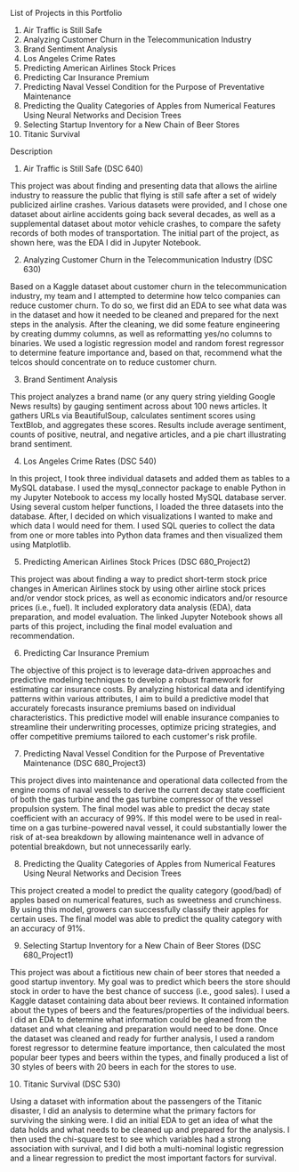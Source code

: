 List of Projects in this Portfolio

1. Air Traffic is Still Safe
2. Analyzing Customer Churn in the Telecommunication Industry
3. Brand Sentiment Analysis
4. Los Angeles Crime Rates
5. Predicting American Airlines Stock Prices
6. Predicting Car Insurance Premium
7. Predicting Naval Vessel Condition for the Purpose of Preventative Maintenance
8. Predicting the Quality Categories of Apples from Numerical Features Using Neural Networks and Decision Trees
9. Selecting Startup Inventory for a New Chain of Beer Stores
10. Titanic Survival


Description

1. Air Traffic is Still Safe (DSC 640)

This project was about finding and presenting data that allows the airline industry to reassure the public that flying is still safe after a set of widely publicized airline crashes. Various datasets were provided, and I chose one dataset about airline accidents going back several decades, as well as a supplemental dataset about motor vehicle crashes, to compare the safety records of both modes of transportation. The initial part of the project, as shown here, was the EDA I did in Jupyter Notebook.

2. Analyzing Customer Churn in the Telecommunication Industry (DSC 630)

Based on a Kaggle dataset about customer churn in the telecommunication industry, my team and I attempted to determine how telco companies can reduce customer churn. To do so, we first did an EDA to see what data was in the dataset and how it needed to be cleaned and prepared for the next steps in the analysis. After the cleaning, we did some feature engineering by creating dummy columns, as well as reformatting yes/no columns to binaries. We used a logistic regression model and random forest regressor to determine feature importance and, based on that, recommend what the telcos should concentrate on to reduce customer churn.

3. Brand Sentiment Analysis

This project analyzes a brand name (or any query string yielding Google News results) by gauging sentiment across about 100 news articles. It gathers URLs via BeautifulSoup, calculates sentiment scores using TextBlob, and aggregates these scores. Results include average sentiment, counts of positive, neutral, and negative articles, and a pie chart illustrating brand sentiment.

4. Los Angeles Crime Rates (DSC 540)

In this project, I took three individual datasets and added them as tables to a MySQL database. I used the mysql_connector package to enable Python in my Jupyter Notebook to access my locally hosted MySQL database server. Using several custom helper functions, I loaded the three datasets into the database. After, I decided on which visualizations I wanted to make and which data I would need for them. I used SQL queries to collect the data from one or more tables into Python data frames and then visualized them using Matplotlib.

5. Predicting American Airlines Stock Prices (DSC 680_Project2)
   
This project was about finding a way to predict short-term stock price changes in American Airlines stock by using other airline stock prices and/or vendor stock prices, as well as economic indicators and/or resource prices (i.e., fuel). It included exploratory data analysis (EDA), data preparation, and model evaluation. The linked Jupyter Notebook shows all parts of this project, including the final model evaluation and recommendation.

6. Predicting Car Insurance Premium

The objective of this project is to leverage data-driven approaches and predictive modeling techniques to develop a robust framework for estimating car insurance costs. By analyzing historical data and identifying patterns within various attributes, I aim to build a predictive model that accurately forecasts insurance premiums based on individual characteristics. This predictive model will enable insurance companies to streamline their underwriting processes, optimize pricing strategies, and offer competitive premiums tailored to each customer's risk profile.

7. Predicting Naval Vessel Condition for the Purpose of Preventative Maintenance (DSC 680_Project3)
  
This project dives into maintenance and operational data collected from the engine rooms of naval vessels to derive the current decay state coefficient of both the gas turbine and the gas turbine compressor of the vessel propulsion system. The final model was able to predict the decay state coefficient with an accuracy of 99%. If this model were to be used in real-time on a gas turbine-powered naval vessel, it could substantially lower the risk of at-sea breakdown by allowing maintenance well in advance of potential breakdown, but not unnecessarily early.

8. Predicting the Quality Categories of Apples from Numerical Features Using Neural Networks and Decision Trees

This project created a model to predict the quality category (good/bad) of apples based on numerical features, such as sweetness and crunchiness. By using this model, growers can successfully classify their apples for certain uses. The final model was able to predict the quality category with an accuracy of 91%.

9. Selecting Startup Inventory for a New Chain of Beer Stores (DSC 680_Project1)

This project was about a fictitious new chain of beer stores that needed a good startup inventory. My goal was to predict which beers the store should stock in order to have the best chance of success (i.e., good sales). I used a Kaggle dataset containing data about beer reviews. It contained information about the types of beers and the features/properties of the individual beers. I did an EDA to determine what information could be gleaned from the dataset and what cleaning and preparation would need to be done. Once the dataset was cleaned and ready for further analysis, I used a random forest regressor to determine feature importance, then calculated the most popular beer types and beers within the types, and finally produced a list of 30 styles of beers with 20 beers in each for the stores to use.

10. Titanic Survival (DSC 530)

Using a dataset with information about the passengers of the Titanic disaster, I did an analysis to determine what the primary factors for surviving the sinking were. I did an initial EDA to get an idea of what the data holds and what needs to be cleaned up and prepared for the analysis. I then used the chi-square test to see which variables had a strong association with survival, and I did both a multi-nominal logistic regression and a linear regression to predict the most important factors for survival.
